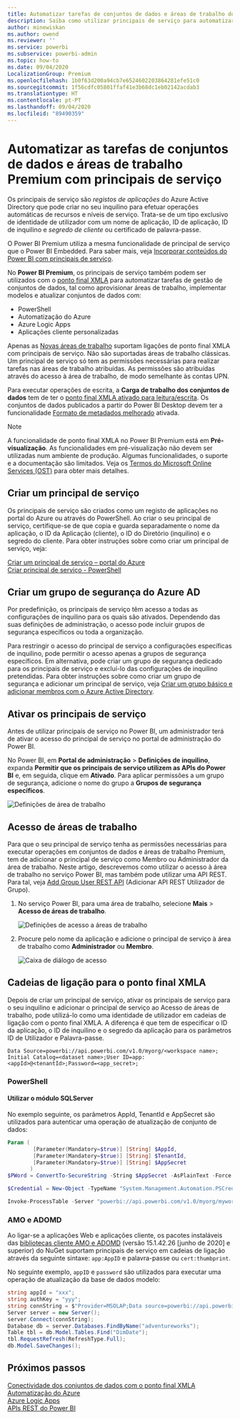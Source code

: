 ```yaml
---
title: Automatizar tarefas de conjuntos de dados e áreas de trabalho do Power BI Premium com principais de serviço | Microsoft Docs
description: Saiba como utilizar principais de serviço para automatizar as tarefas de gestão de conjuntos de dados e áreas de trabalho do Power BI Premium.
author: minewiskan
ms.author: owend
ms.reviewer: ''
ms.service: powerbi
ms.subservice: powerbi-admin
ms.topic: how-to
ms.date: 09/04/2020
LocalizationGroup: Premium
ms.openlocfilehash: 1b0f63d200a94cb7e6524602203864281efe51c0
ms.sourcegitcommit: 1f56cdfc05801ffaf41e3b68dc1eb02142acdab3
ms.translationtype: HT
ms.contentlocale: pt-PT
ms.lasthandoff: 09/04/2020
ms.locfileid: "89490359"
---
```

# <a name="automate-premium-workspace-and-dataset-tasks-with-service-principals"></a>Automatizar as tarefas de conjuntos de dados e áreas de trabalho Premium com principais de serviço

Os principais de serviço são *registos de aplicações* do Azure Active Directory que pode criar no seu inquilino para efetuar operações automáticas de recursos e níveis de serviço. Trata-se de um tipo exclusivo de identidade de utilizador com um nome de aplicação, ID de aplicação, ID de inquilino e *segredo de cliente* ou certificado de palavra-passe.

O Power BI Premium utiliza a mesma funcionalidade de principal de serviço que o Power BI Embedded. Para saber mais, veja [Incorporar conteúdos do Power BI com principais de serviço](../developer/embedded/embed-service-principal.md).

No **Power BI Premium**, os principais de serviço também podem ser utilizados com o [ponto final XMLA](service-premium-connect-tools.md) para automatizar tarefas de gestão de conjuntos de dados, tal como aprovisionar áreas de trabalho, implementar modelos e atualizar conjuntos de dados com:

- PowerShell
- Automatização do Azure
- Azure Logic Apps
- Aplicações cliente personalizadas

Apenas as [Novas áreas de trabalho](../collaborate-share/service-new-workspaces.md) suportam ligações de ponto final XMLA com principais de serviço. Não são suportadas áreas de trabalho clássicas. Um principal de serviço só tem as permissões necessárias para realizar tarefas nas áreas de trabalho atribuídas. As permissões são atribuídas através do acesso à área de trabalho, de modo semelhante às contas UPN.

Para executar operações de escrita, a **Carga de trabalho dos conjuntos de dados** tem de ter o [ponto final XMLA ativado para leitura/escrita](service-premium-connect-tools.md#enable-xmla-read-write). Os conjuntos de dados publicados a partir do Power BI Desktop devem ter a funcionalidade [Formato de metadados melhorado](../connect-data/desktop-enhanced-dataset-metadata.md) ativada.

> [!NOTE]
> A funcionalidade de ponto final XMLA no Power BI Premium está em **Pré-visualização**. As funcionalidades em pré-visualização não devem ser utilizadas num ambiente de produção. Algumas funcionalidades, o suporte e a documentação são limitados.  Veja os [Termos do Microsoft Online Services (OST)](https://www.microsoft.com/licensing/product-licensing/products?rtc=1) para obter mais detalhes.

## <a name="create-a-service-principal"></a>Criar um principal de serviço

Os principais de serviço são criados como um registo de aplicações no portal do Azure ou através do PowerShell. Ao criar o seu principal de serviço, certifique-se de que copia e guarda separadamente o nome da aplicação, o ID da Aplicação (cliente), o ID do Diretório (inquilino) e o segredo do cliente. Para obter instruções sobre como criar um principal de serviço, veja:

[Criar um principal de serviço – portal do Azure](https://docs.microsoft.com/azure/active-directory/develop/howto-create-service-principal-portal)   
[Criar principal de serviço - PowerShell](https://docs.microsoft.com/azure/active-directory/develop/howto-authenticate-service-principal-powershell)

## <a name="create-an-azure-ad-security-group"></a>Criar um grupo de segurança do Azure AD

Por predefinição, os principais de serviço têm acesso a todas as configurações de inquilino para os quais são ativados. Dependendo das suas definições de administração, o acesso pode incluir grupos de segurança específicos ou toda a organização.

Para restringir o acesso do principal de serviço a configurações específicas de inquilino, pode permitir o acesso apenas a grupos de segurança específicos. Em alternativa, pode criar um grupo de segurança dedicado para os principais de serviço e excluí-lo das configurações de inquilino pretendidas. Para obter instruções sobre como criar um grupo de segurança e adicionar um principal de serviço, veja [Criar um grupo básico e adicionar membros com o Azure Active Directory](https://docs.microsoft.com/azure/active-directory/fundamentals/active-directory-groups-create-azure-portal).

## <a name="enable-service-principals"></a>Ativar os principais de serviço

Antes de utilizar principais de serviço no Power BI, um administrador terá de ativar o acesso do principal de serviço no portal de administração do Power BI.

No Power BI, em **Portal de administração** > **Definições de inquilino**, expanda **Permitir que os principais de serviço utilizem as APIs do Power BI** e, em seguida, clique em **Ativado**. Para aplicar permissões a um grupo de segurança, adicione o nome do grupo a **Grupos de segurança específicos**.

![Definições de área de trabalho](media/service-premium-service-principal/admin-portal.png)

## <a name="workspace-access"></a>Acesso de áreas de trabalho

Para que o seu principal de serviço tenha as permissões necessárias para executar operações em conjuntos de dados e áreas de trabalho Premium, tem de adicionar o principal de serviço como Membro ou Administrador da área de trabalho. Neste artigo, descrevemos como utilizar o acesso à área de trabalho no serviço Power BI, mas também pode utilizar uma API REST. Para tal, veja [Add Group User REST API](https://docs.microsoft.com/rest/api/power-bi/groups/addgroupuser) (Adicionar API REST Utilizador de Grupo).

1. No serviço Power BI, para uma área de trabalho, selecione **Mais** > **Acesso de áreas de trabalho**.

    ![Definições de acesso a áreas de trabalho](media/service-premium-service-principal/workspace-access.png)

2. Procure pelo nome da aplicação e adicione o principal de serviço à área de trabalho como **Administrador** ou **Membro**.

    ![Caixa de diálogo de acesso](media/service-premium-service-principal/add-service-principal-in-the-UI.png)

## <a name="connection-strings-for-the-xmla-endpoint"></a>Cadeias de ligação para o ponto final XMLA

Depois de criar um principal de serviço, ativar os principais de serviço para o seu inquilino e adicionar o principal de serviço ao Acesso de áreas de trabalho, pode utilizá-lo como uma identidade de utilizador em cadeias de ligação com o ponto final XMLA. A diferença é que tem de especificar o ID da aplicação, o ID de inquilino e o segredo da aplicação para os parâmetros ID de Utilizador e Palavra-passe.

`Data Source=powerbi://api.powerbi.com/v1.0/myorg/<workspace name>; Initial Catalog=<dataset name>;User ID=app:<appId>@<tenantId>;Password=<app_secret>;`

### <a name="powershell"></a>PowerShell

#### <a name="using-sqlserver-module"></a>Utilizar o módulo SQLServer

No exemplo seguinte, os parâmetros AppId, TenantId e AppSecret são utilizados para autenticar uma operação de atualização de conjunto de dados:

```powershell
Param (
        [Parameter(Mandatory=$true)] [String] $AppId,
        [Parameter(Mandatory=$true)] [String] $TenantId,
        [Parameter(Mandatory=$true)] [String] $AppSecret
       )
$PWord = ConvertTo-SecureString -String $AppSecret -AsPlainText -Force

$Credential = New-Object -TypeName "System.Management.Automation.PSCredential" -ArgumentList $AppId, $PWord

Invoke-ProcessTable -Server "powerbi://api.powerbi.com/v1.0/myorg/myworkspace" -TableName "mytable" -DatabaseName "mydataset" -RefreshType "Full" -ServicePrincipal -ApplicationId $AppId -TenantId $TenantId -Credential $Credential
```

### <a name="amo-and-adomd"></a>AMO e ADOMD

Ao ligar-se a aplicações Web e aplicações cliente, os pacotes instaláveis das [bibliotecas cliente AMO e ADOMD](https://docs.microsoft.com/azure/analysis-services/analysis-services-data-providers) (versão 15.1.42.26 [junho de 2020] e superior) do NuGet suportam principais de serviço em cadeias de ligação através da seguinte sintaxe: `app:AppID` e palavra-passe ou `cert:thumbprint`.

No seguinte exemplo, `appID` e `password` são utilizados para executar uma operação de atualização da base de dados modelo:

```csharp
string appId = "xxx";
string authKey = "yyy";
string connString = $"Provider=MSOLAP;Data source=powerbi://api.powerbi.com/v1.0/<tenant>/<workspacename>;Initial catalog=<datasetname>;User ID=app:{appId};Password={authKey};";
Server server = new Server();
server.Connect(connString);
Database db = server.Databases.FindByName("adventureworks");
Table tbl = db.Model.Tables.Find("DimDate");
tbl.RequestRefresh(RefreshType.Full);
db.Model.SaveChanges();
```

## <a name="next-steps"></a>Próximos passos

[Conectividade dos conjuntos de dados com o ponto final XMLA](service-premium-connect-tools.md)  
[Automatização do Azure](https://docs.microsoft.com/azure/automation)  
[Azure Logic Apps](https://docs.microsoft.com/azure/logic-apps/)  
[APIs REST do Power BI](https://docs.microsoft.com/rest/api/power-bi/)

